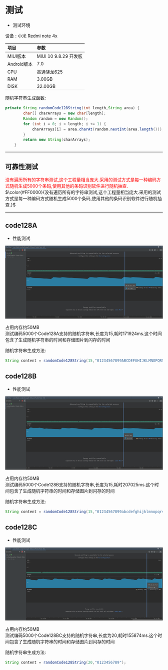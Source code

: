 # 测试  

* 测试环境  

设备 : 小米 Redmi note 4x  

项目|参数
:-|:-
MIUI版本|MIUI 10 9.8.29 开发版
Android版本|7.0
CPU|高通骁龙625
RAM|3.00GB
DISK|32.00GB

随机字符串生成函数:
```java
private String randomCode128String(int length,String area) {
        char[] charArrays = new char[length];
        Random random = new Random();
        for (int i = 0; i < length; i += 1) {
            charArrays[i] = area.charAt(random.nextInt(area.length()));
        }
        return new String(charArrays);
    }
```

---

##  可靠性测试  
<font color=red>没有遍历所有的字符串测试,这个工程量相当庞大.采用的测试方式是每一种编码方式随机生成5000个条码,使用其他的条码识别软件进行随机抽查.</font>   
$\color{#FF0000}{没有遍历所有的字符串测试,这个工程量相当庞大.采用的测试方式是每一种编码方式随机生成5000个条码,使用其他的条码识别软件进行随机抽查.}$ 

---

## code128A  
* 性能测试  

![code128A test](../img/code128a_total_5000_length_15.png)  

占用内存约50MB  
测试编码5000个Code128A支持的随机字符串,长度为15,耗时171924ms.这个时间包含了生成随机字符串的时间和存储图片到闪存的时间  

随机字符串生成方法:  
```java
String content = randomCode128String(15,"01234567899ABCDEFGHIJKLMNOPQRSTUVWXYZ!\"#$%&'()*+,-./:;<=>?@[\\]^_");
```

## code128B  
* 性能测试  

![code128A test](../img/code128b_total_5000_length_15.png)  

占用内存约50MB  
测试编码5000个Code128B支持的随机字符串,长度为15,耗时207025ms.这个时间包含了生成随机字符串的时间和存储图片到闪存的时间  

随机字符串生成方法:  
```java
String content = randomCode128String(15,"01234567899abcdefghijklmnopqrstuvwxyzABCDEFGHIJKLMNOPQRSTUVWXYZ!\"#$%&'()*+,-./:;<=>?@[\\]^_`{|}~");
```

## code128C  
* 性能测试  

![code128A test](../img/code128c_total_5000_length_20.png)  

占用内存约50MB  
测试编码5000个Code128BC支持的随机字符串,长度为20,耗时155874ms.这个时间包含了生成随机字符串的时间和存储图片到闪存的时间  

随机字符串生成方法:  
```java
String content = randomCode128String(20,"0123456789");
```